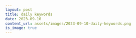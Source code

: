 ```yaml
---
layout: post
title: daily keywords
date: 2023-09-10
content_url: assets/images/2023-09-10-daily-keywords.png
is_image: true
---
```

